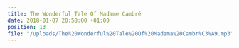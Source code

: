 ```yaml
---
title: The Wonderful Tale Of Madame Cambré
date: 2018-01-07 20:58:00 +01:00
position: 13
file: "/uploads/The%20Wonderful%20Tale%20Of%20Madama%20Cambr%C3%A9.mp3"
---
```


